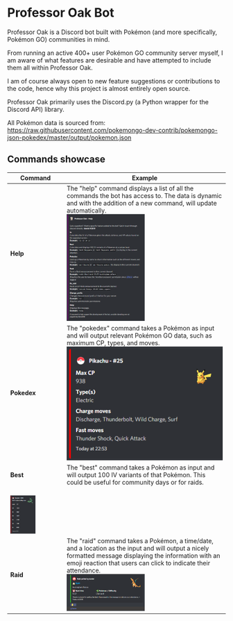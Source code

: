 # Professor Oak Bot

Professor Oak is a Discord bot built with Pokémon (and more specifically, Pokémon GO) communities in mind.

From running an active 400+ user Pokémon GO community server myself, I am aware of what features are desirable and have attempted to include them all within Professor Oak.

I am of course always open to new feature suggestions or contributions to the code, hence why this project is almost entirely open source.

Professor Oak primarily uses the Discord.py (a Python wrapper for the Discord API) library.

All Pokémon data is sourced from: https://raw.githubusercontent.com/pokemongo-dev-contrib/pokemongo-json-pokedex/master/output/pokemon.json

## Commands showcase

| Command | Example |
| ---     | ---     |
|**Help**| The "help" command displays a list of all the commands the bot has access to. The data is dynamic and with the addition of a new command, will                                         update automatically. <br> <img src="etc/images/embed_help_message.PNG" width=50% height=50%/>|
|**Pokedex**| The "pokedex" command takes a Pokémon as input and will output relevant Pokémon GO data, such as maximum CP, types, and moves. <img src="etc/images/embed_pokedex.PNG" width=100% height=100%/>|
|**Best**| The "best" command takes a Pokémon as input and will output 100 IV variants of that Pokémon. This could be useful for community days or for raids.
 <br> <img src="etc/images/embed_iv_variants.PNG" width=50% height=50%/>|
|**Raid**| The "raid" command takes a Pokémon, a time/date, and a location as the input and will output a nicely formatted message displaying the information with an emoji reaction that users can click to indicate their attendance. <br> <img src="etc/images/embed_raid.PNG" width=50% height=50%/>|
